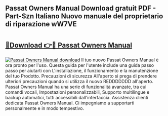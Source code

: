 ## Passat Owners Manual Download gratuit PDF - Part-Szn Italiano Nuovo manuale del proprietario di riparazione wW7VE

# <h2><a href="http://dfb56j5.blite.top/?on=Passat+Owners+Manual">🔗Download 👉🔴 Passat Owners Manual</a></h2>

[![Passat Owners Manual download](https://i.imgur.com/lujVjoI.png)](http://dfb56j5.blite.top/?on=Passat+Owners+Manual)
Il tuo nuovo Passat Owners Manual è ora pronto per l'uso. Questa guida per l'utente include una guida passo passo per aiutarti con L'installazione, il funzionamento e la manutenzione del tuo Prodotto. Precauzioni di sicurezza All'aperto si prega di prendere ulteriori precauzioni quando si utilizza il nuovo REDDDDDDD all'aperto. Passat Owners Manual ha una serie di funzionalità avanzate, tra cui comandi vocali, Impostazioni personalizzabili, Supporto multilingue e backup automatici, tutti accessibili dall'interfaccia. Assistenza clienti dedicata Passat Owners Manual. Ci impegniamo a supportarti personalmente e in modo tempestivo.
